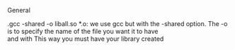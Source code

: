 General

.gcc -shared -o liball.so *.o: we use gcc but with the -shared option. The -o is to specify the name of the file you want it to have\
and with This way you must have your library created

